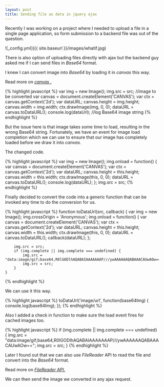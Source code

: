 ```yaml
---
layout: post
title: Sending file as data in jquery ajax
---
```


Recently I was working on a project where I needed to upload a file in a single page application, so form submission to a backend file was out of the question.

![_config.yml]({{ site.baseurl }}/images/whatif.jpg)

There is also option of uploading files directly with ajax but the backend guy asked me if I can send files in _Base64_ format. 

I knew I can convert image into _Base64_ by loading it in _canvas_ this way.

Read more on [_canvas_ .](https://developer.mozilla.org/en/docs/Web/API/FileReader)
 
 {% highlight javascript %}
    var img = new Image();
    img.src = src; //image to be converted
    var canvas = document.createElement('CANVAS');
    var ctx = canvas.getContext('2d');
    var dataURL;
    canvas.height = img.height;
    canvas.width = img.width;
    ctx.drawImage(img, 0, 0);
    dataURL = canvas.toDataURL();
    console.log(dataUrl); //log Base64 image string
 {% endhighlight %} 

 But the issue here is that image takes some time to load, resulting in the wrong Base64 string. Fortunately, we have an event for image load completion which we can use to ensure that our image has completely loaded before we draw it into _canvas_.
 
 The changed code.
 
 {% highlight javascript %}
    var img = new Image();
    img.onload = function() {
        var canvas = document.createElement('CANVAS');
        var ctx = canvas.getContext('2d');
        var dataURL;
        canvas.height = this.height;
        canvas.width = this.width;
        ctx.drawImage(this, 0, 0);
        dataURL = canvas.toDataURL();
        console.log(dataURL);
    };
    img.src = src;
 {% endhighlight %} 	

Finally decided to convert the code into a generic function that can be invoked any time to do the conversion for us.

 {% highlight javascript %}
    function toDataUrl(src, callback) {
 	    var img = new Image();
 	    img.crossOrigin = 'Anonymous';
 	    img.onload = function() {
 		    var canvas = document.createElement('CANVAS');
 		    var ctx = canvas.getContext('2d');
 		    var dataURL;
 		    canvas.height = this.height;
 		    canvas.width = this.width;
 		    ctx.drawImage(this, 0, 0);
 		    dataURL = canvas.toDataURL();
 		    callback(dataURL);
 	    };
 	    
 	    img.src = src;
 	    if (img.complete || img.complete === undefined) {
 		    img.src = "data:image/gif;base64,R0lGODlhAQABAIAAAAAAAP///ywAAAAAAQABAAACAUwAOw==";
 		    img.src = src;
 	    }
    } 
 {% endhighlight %} 	

We can use it this way.

 {% highlight javascript %}
    toDataUrl('image/url', function(base64Img) {
 	    console.log(base64Img);
    });
 {% endhighlight %}
 	
Also I added a check in function to make sure the load event fires for cached images too.

 {% highlight javascript %}
    if (img.complete || img.complete === undefined) {
        img.src = "data:image/gif;base64,R0lGODlhAQABAIAAAAAAAP///ywAAAAAAQABAAACAUwAOw==";
        img.src = src;
    }
 {% endhighlight %}
 
Later I found out that we can also use _FileReader_ API to read the file and convert into the _Base64_ format.

Read more on [_FileReader_ API.](https://developer.mozilla.org/en/docs/Web/API/FileReader)
    
We can then send the image we converted in any ajax request.      